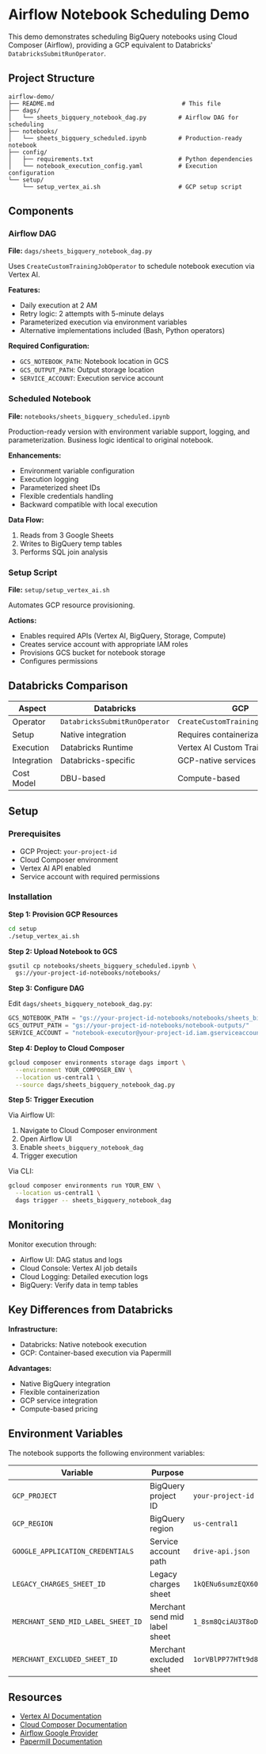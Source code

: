# Airflow Notebook Scheduling Demo

This demo demonstrates scheduling BigQuery notebooks using Cloud Composer (Airflow), providing a GCP equivalent to Databricks' `DatabricksSubmitRunOperator`.

## Project Structure

```
airflow-demo/
├── README.md                                    # This file
├── dags/
│   └── sheets_bigquery_notebook_dag.py         # Airflow DAG for scheduling
├── notebooks/
│   └── sheets_bigquery_scheduled.ipynb         # Production-ready notebook
├── config/
│   ├── requirements.txt                        # Python dependencies
│   └── notebook_execution_config.yaml          # Execution configuration
└── setup/
    └── setup_vertex_ai.sh                      # GCP setup script
```

## Components

### Airflow DAG

**File:** `dags/sheets_bigquery_notebook_dag.py`

Uses `CreateCustomTrainingJobOperator` to schedule notebook execution via Vertex AI.

**Features:**
- Daily execution at 2 AM
- Retry logic: 2 attempts with 5-minute delays
- Parameterized execution via environment variables
- Alternative implementations included (Bash, Python operators)

**Required Configuration:**
- `GCS_NOTEBOOK_PATH`: Notebook location in GCS
- `GCS_OUTPUT_PATH`: Output storage location
- `SERVICE_ACCOUNT`: Execution service account

### Scheduled Notebook

**File:** `notebooks/sheets_bigquery_scheduled.ipynb`

Production-ready version with environment variable support, logging, and parameterization. Business logic identical to original notebook.

**Enhancements:**
- Environment variable configuration
- Execution logging
- Parameterized sheet IDs
- Flexible credentials handling
- Backward compatible with local execution

**Data Flow:**
1. Reads from 3 Google Sheets
2. Writes to BigQuery temp tables
3. Performs SQL join analysis

### Setup Script

**File:** `setup/setup_vertex_ai.sh`

Automates GCP resource provisioning.

**Actions:**
- Enables required APIs (Vertex AI, BigQuery, Storage, Compute)
- Creates service account with appropriate IAM roles
- Provisions GCS bucket for notebook storage
- Configures permissions

## Databricks Comparison

| Aspect | Databricks | GCP |
|--------|-----------|-----|
| Operator | `DatabricksSubmitRunOperator` | `CreateCustomTrainingJobOperator` |
| Setup | Native integration | Requires containerization |
| Execution | Databricks Runtime | Vertex AI Custom Training |
| Integration | Databricks-specific | GCP-native services |
| Cost Model | DBU-based | Compute-based |

## Setup

### Prerequisites

- GCP Project: `your-project-id`
- Cloud Composer environment
- Vertex AI API enabled
- Service account with required permissions

### Installation

**Step 1: Provision GCP Resources**
```bash
cd setup
./setup_vertex_ai.sh
```

**Step 2: Upload Notebook to GCS**
```bash
gsutil cp notebooks/sheets_bigquery_scheduled.ipynb \
  gs://your-project-id-notebooks/notebooks/
```

**Step 3: Configure DAG**

Edit `dags/sheets_bigquery_notebook_dag.py`:
```python
GCS_NOTEBOOK_PATH = "gs://your-project-id-notebooks/notebooks/sheets_bigquery_scheduled.ipynb"
GCS_OUTPUT_PATH = "gs://your-project-id-notebooks/notebook-outputs/"
SERVICE_ACCOUNT = "notebook-executor@your-project-id.iam.gserviceaccount.com"
```

**Step 4: Deploy to Cloud Composer**
```bash
gcloud composer environments storage dags import \
  --environment YOUR_COMPOSER_ENV \
  --location us-central1 \
  --source dags/sheets_bigquery_notebook_dag.py
```

**Step 5: Trigger Execution**

Via Airflow UI:
1. Navigate to Cloud Composer environment
2. Open Airflow UI
3. Enable `sheets_bigquery_notebook_dag`
4. Trigger execution

Via CLI:
```bash
gcloud composer environments run YOUR_ENV \
  --location us-central1 \
  dags trigger -- sheets_bigquery_notebook_dag
```

## Monitoring

Monitor execution through:
- Airflow UI: DAG status and logs
- Cloud Console: Vertex AI job details
- Cloud Logging: Detailed execution logs
- BigQuery: Verify data in temp tables

## Key Differences from Databricks

**Infrastructure:**
- Databricks: Native notebook execution
- GCP: Container-based execution via Papermill

**Advantages:**
- Native BigQuery integration
- Flexible containerization
- GCP service integration
- Compute-based pricing

## Environment Variables

The notebook supports the following environment variables:

| Variable | Purpose | Default |
|----------|---------|---------|
| `GCP_PROJECT` | BigQuery project ID | `your-project-id` |
| `GCP_REGION` | BigQuery region | `us-central1` |
| `GOOGLE_APPLICATION_CREDENTIALS` | Service account path | `drive-api.json` |
| `LEGACY_CHARGES_SHEET_ID` | Legacy charges sheet | `1kQENu6sumzEQX60fjQtgmXvwPGlUfaNRgW7v_TWFUXo` |
| `MERCHANT_SEND_MID_LABEL_SHEET_ID` | Merchant send mid label sheet | `1_8sm8QciAU3T8oDlNS1Pfj-GQlmlJBrAi1TYdnnMlkw` |
| `MERCHANT_EXCLUDED_SHEET_ID` | Merchant excluded sheet | `1orVBlPP77HTt9d8x-lC1Oo5xrPp0r1FgVUQ-43DYqYc` |

## Resources

- [Vertex AI Documentation](https://cloud.google.com/vertex-ai/docs)
- [Cloud Composer Documentation](https://cloud.google.com/composer/docs)
- [Airflow Google Provider](https://airflow.apache.org/docs/apache-airflow-providers-google/)
- [Papermill Documentation](https://papermill.readthedocs.io/)
